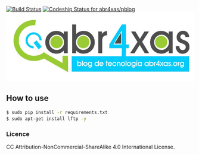 [![Build Status](https://travis-ci.org/abr4xas/pblog.svg?branch=master)](https://travis-ci.org/abr4xas/pblog)
[ ![Codeship Status for abr4xas/pblog](https://codeship.com/projects/7e5eff60-7e5a-0132-8f95-7a83a5976abe/status?branch=master)](https://codeship.com/projects/56979)
<img src="https://github.com/abr4xas/post/raw/master/images/1375758_1378127522423533_1335788860_n.jpg" alt="abr4xas.org">
## How to use

```bash
$ sudo pip install -r requirements.txt
$ sudo apt-get install lftp -y
```
### Licence

CC Attribution-NonCommercial-ShareAlike 4.0 International License.
